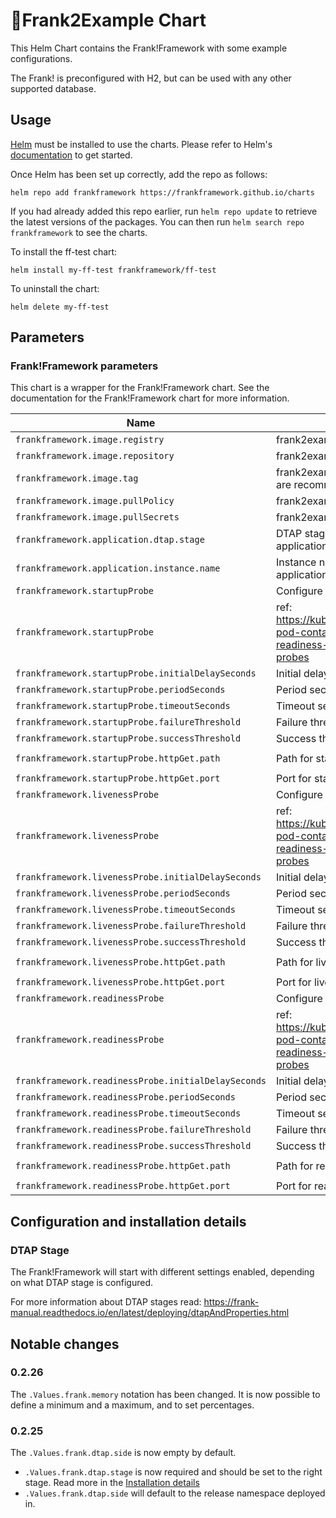 # 🔌Frank2Example Chart

This Helm Chart contains the Frank!Framework with some example configurations.

The Frank! is preconfigured with H2, but can be used with any other supported database.

## Usage

[Helm](https://helm.sh) must be installed to use the charts.  Please refer to
Helm's [documentation](https://helm.sh/docs) to get started.

Once Helm has been set up correctly, add the repo as follows:

```shell
helm repo add frankframework https://frankframework.github.io/charts
```

If you had already added this repo earlier, run `helm repo update` to retrieve
the latest versions of the packages.  You can then run `helm search repo
frankframework` to see the charts.

To install the ff-test chart:

```shell
helm install my-ff-test frankframework/ff-test
```

To uninstall the chart:

```shell
helm delete my-ff-test
```

## Parameters

### Frank!Framework parameters

This chart is a wrapper for the Frank!Framework chart.
See the documentation for the Frank!Framework chart for more information.

| Name                                                | Description                                                                                                                 | Value                             |
| --------------------------------------------------- | --------------------------------------------------------------------------------------------------------------------------- | --------------------------------- |
| `frankframework.image.registry`                     | frank2example image registry                                                                                                | `nexus.frankframework.org`        |
| `frankframework.image.repository`                   | frank2example image repository                                                                                              | `ff-test`                         |
| `frankframework.image.tag`                          | frank2example image tag (immutable tags are recommended)                                                                    | `9.0.0-SNAPSHOT-tomcat`           |
| `frankframework.image.pullPolicy`                   | frank2example image pull policy                                                                                             | `Always`                          |
| `frankframework.image.pullSecrets`                  | frank2example image pull secrets                                                                                            | `[]`                              |
| `frankframework.application.dtap.stage`             | DTAP stage can't be changed for this application.                                                                           | `LOC`                             |
| `frankframework.application.instance.name`          | Instance name can't be changed for this application.                                                                        | `Ibis4Test`                       |
| `frankframework.startupProbe`                       | Configure the startup probe                                                                                                 |                                   |
| `frankframework.startupProbe`                       | ref: https://kubernetes.io/docs/tasks/configure-pod-container/configure-liveness-readiness-startup-probes/#configure-probes |                                   |
| `frankframework.startupProbe.initialDelaySeconds`   | Initial delay seconds for startupProbe                                                                                      | `40`                              |
| `frankframework.startupProbe.periodSeconds`         | Period seconds for startupProbe                                                                                             | `10`                              |
| `frankframework.startupProbe.timeoutSeconds`        | Timeout seconds for startupProbe                                                                                            | `1`                               |
| `frankframework.startupProbe.failureThreshold`      | Failure threshold for startupProbe                                                                                          | `12`                              |
| `frankframework.startupProbe.successThreshold`      | Success threshold for startupProbe                                                                                          | `1`                               |
| `frankframework.startupProbe.httpGet.path`          | Path for startupProbe                                                                                                       | `/iaf-test/iaf/api/server/health` |
| `frankframework.startupProbe.httpGet.port`          | Port for startupProbe                                                                                                       | `8080`                            |
| `frankframework.livenessProbe`                      | Configure the liveness probe                                                                                                |                                   |
| `frankframework.livenessProbe`                      | ref: https://kubernetes.io/docs/tasks/configure-pod-container/configure-liveness-readiness-startup-probes/#configure-probes |                                   |
| `frankframework.livenessProbe.initialDelaySeconds`  | Initial delay seconds for livenessProbe                                                                                     | `0`                               |
| `frankframework.livenessProbe.periodSeconds`        | Period seconds for livenessProbe                                                                                            | `10`                              |
| `frankframework.livenessProbe.timeoutSeconds`       | Timeout seconds for livenessProbe                                                                                           | `1`                               |
| `frankframework.livenessProbe.failureThreshold`     | Failure threshold for livenessProbe                                                                                         | `12`                              |
| `frankframework.livenessProbe.successThreshold`     | Success threshold for livenessProbe                                                                                         | `1`                               |
| `frankframework.livenessProbe.httpGet.path`         | Path for livenessProbe                                                                                                      | `/iaf-test/iaf/api/server/health` |
| `frankframework.livenessProbe.httpGet.port`         | Port for livenessProbe                                                                                                      | `8080`                            |
| `frankframework.readinessProbe`                     | Configure the readiness probe                                                                                               |                                   |
| `frankframework.readinessProbe`                     | ref: https://kubernetes.io/docs/tasks/configure-pod-container/configure-liveness-readiness-startup-probes/#configure-probes |                                   |
| `frankframework.readinessProbe.initialDelaySeconds` | Initial delay seconds for readinessProbe                                                                                    | `0`                               |
| `frankframework.readinessProbe.periodSeconds`       | Period seconds for readinessProbe                                                                                           | `5`                               |
| `frankframework.readinessProbe.timeoutSeconds`      | Timeout seconds for readinessProbe                                                                                          | `1`                               |
| `frankframework.readinessProbe.failureThreshold`    | Failure threshold for readinessProbe                                                                                        | `3`                               |
| `frankframework.readinessProbe.successThreshold`    | Success threshold for readinessProbe                                                                                        | `1`                               |
| `frankframework.readinessProbe.httpGet.path`        | Path for readinessProbe                                                                                                     | `/iaf-test/iaf/api/server/health` |
| `frankframework.readinessProbe.httpGet.port`        | Port for readinessProbe                                                                                                     | `8080`                            |

## Configuration and installation details

### DTAP Stage

The Frank!Framework will start with different settings enabled, depending on what DTAP stage is configured. 

For more information about DTAP stages read: https://frank-manual.readthedocs.io/en/latest/deploying/dtapAndProperties.html

## Notable changes

### 0.2.26

The `.Values.frank.memory` notation has been changed. It is now possible to define a minimum and a maximum, and to set percentages.

### 0.2.25

The `.Values.frank.dtap.side` is now empty by default.

* `.Values.frank.dtap.stage` is now required and should be set to the right stage. Read more in the [Installation details](#dtap-stage)
* `.Values.frank.dtap.side` will default to the release namespace deployed in.
